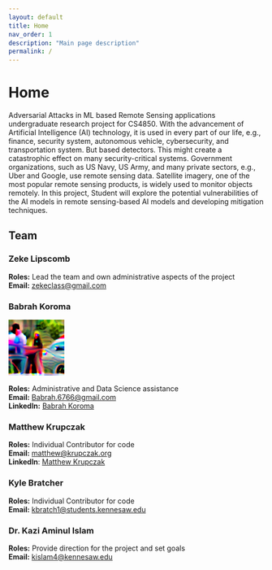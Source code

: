 ```yaml
---
layout: default
title: Home
nav_order: 1
description: "Main page description"
permalink: /
---
```


# Home

Adversarial Attacks in ML based Remote Sensing applications undergraduate research project for CS4850. With the advancement of Artificial Intelligence (AI) technology, it is used in every part of our life, e.g., finance, security system, autonomous vehicle, cybersecurity, and transportation system. But based detectors. This might create a catastrophic effect on many security-critical systems. Government organizations, such as US Navy, US Army, and many private sectors, e.g., Uber and Google, use remote sensing data. Satellite imagery, one of the most popular remote sensing products, is widely used to monitor objects remotely. In this project, Student will explore the potential vulnerabilities of the AI models in remote sensing-based AI models and developing
mitigation techniques.

## Team

### Zeke Lipscomb

**Roles:** Lead the team and own administrative aspects of the project<br>
**Email:** [zekeclass@gmail.com](mailto:zekeclass@gmail.com)

### Babrah Koroma

![alt text like for blind people](./assets/facebook.png)

**Roles:** Administrative and Data Science assistance<br>
**Email:** [Babrah.6766@gmail.com](mailto:Babrah.6766@gmail.com)<br>
**LinkedIn:** [Babrah Koroma](https://www.linkedin.com/in/babrahkoroma/)

### Matthew Krupczak

**Roles:** Individual Contributor for code<br>
**Email:** [matthew@krupczak.org](mailto:matthew@krupczak.org)<br>
**LinkedIn**: [Matthew Krupczak](https://www.linkedin.com/in/matthew-krupczak/)

### Kyle Bratcher

**Roles:** Individual Contributor for code<br>
**Email:** [kbratch1@students.kennesaw.edu](mailto:kbratch1@students.kennesaw.edu)

### Dr. Kazi Aminul Islam

**Roles:** Provide direction for the project and set goals<br>
**Email:** [kislam4@kennesaw.edu](mailto:kislam4@kennesaw.edu)
